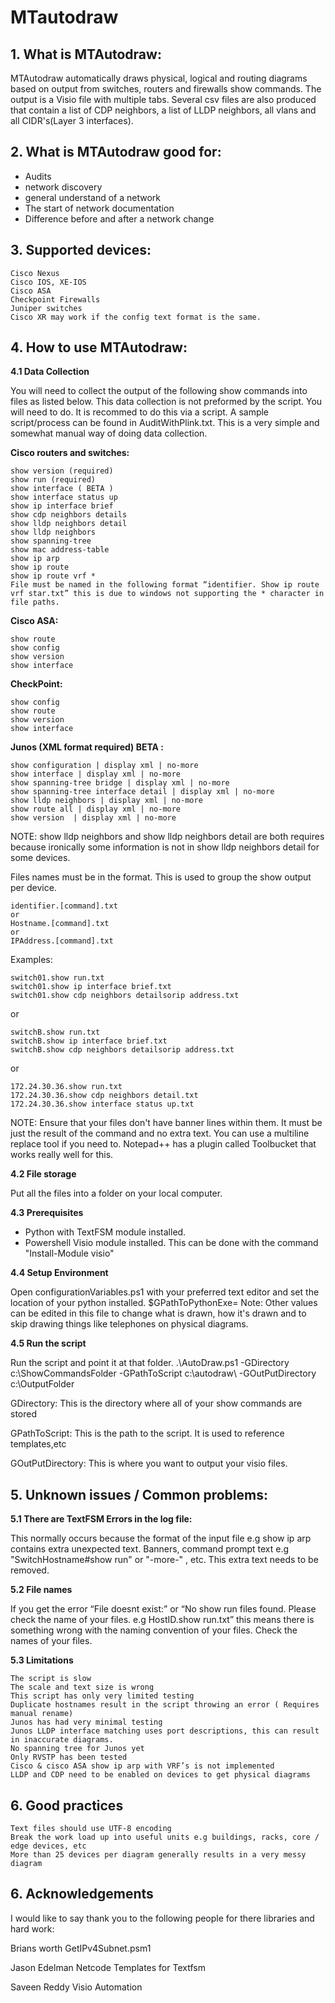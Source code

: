 
# MTautodraw

## **1. What is MTAutodraw:**

MTAutodraw automatically draws physical, logical and routing diagrams based on output from switches, routers and firewalls show commands. The output is a Visio file with multiple tabs. Several csv files are also produced that contain a list of CDP neighbors, a list of LLDP neighbors, all vlans and all CIDR's(Layer 3 interfaces).


## **2. What is MTAutodraw good for:**

- Audits
- network discovery
- general understand of a network 
- The start of network documentation
- Difference before and after a network change


## **3. Supported devices:**

    Cisco Nexus
    Cisco IOS, XE-IOS
    Cisco ASA
    Checkpoint Firewalls
    Juniper switches
    Cisco XR may work if the config text format is the same. 



## **4. How to use MTAutodraw:**

**4.1 Data Collection**

You will need to collect the output of the following show commands into files as listed below. This data collection is not preformed by the script. You will need to do. It is recommed to do this via a script. A sample script/process can be found in AuditWithPlink.txt. This is a very simple and somewhat manual way of doing data collection.



**Cisco routers and switches:**

    show version (required)
    show run (required)
    show interface ( BETA )
    show interface status up
    show ip interface brief
    show cdp neighbors details
    show lldp neighbors detail
    show lldp neighbors
    show spanning-tree
    show mac address-table
    show ip arp
    show ip route
    show ip route vrf *
    File must be named in the following format “identifier. Show ip route vrf star.txt” this is due to windows not supporting the * character in file paths. 
    
**Cisco ASA:**

    show route
    show config
    show version
    show interface

**CheckPoint:**

    show config
    show route
    show version
    show interface

**Junos (XML format required) BETA :**

    show configuration | display xml | no-more
    show interface | display xml | no-more
    show spanning-tree bridge | display xml | no-more
    show spanning-tree interface detail | display xml | no-more
    show lldp neighbors | display xml | no-more
    show route all | display xml | no-more
    show version  | display xml | no-more


NOTE: show lldp neighbors and show lldp neighbors detail are both requires because ironically some information is not in show lldp neighbors detail for some devices. 


Files names must be in the format. This is used to group the show output per device. 

    identifier.[command].txt
    or
    Hostname.[command].txt
    or
    IPAddress.[command].txt

Examples:

    switch01.show run.txt
    switch01.show ip interface brief.txt
    switch01.show cdp neighbors detailsorip address.txt

or

    switchB.show run.txt
    switchB.show ip interface brief.txt
    switchB.show cdp neighbors detailsorip address.txt

or

    172.24.30.36.show run.txt
    172.24.30.36.show cdp neighbors detail.txt
    172.24.30.36.show interface status up.txt

NOTE: Ensure that your files don't have banner lines within them. It must be just the result of the command and no extra text. You can use a multiline replace tool if you need to. Notepad++ has a plugin called Toolbucket that works really well for this. 


**4.2 File storage**

Put all the files into a folder on your local computer.  

**4.3 Prerequisites**

- Python with TextFSM module installed. 
- Powershell Visio module installed. This can be done with the command "Install-Module visio"


**4.4 Setup Environment** 

Open configurationVariables.ps1 with your preferred text editor and set the location of your python installed. $GPathToPythonExe=
Note: Other values can be edited in this file to change what is drawn, how it's drawn and to skip drawing things like telephones on physical diagrams. 


**4.5 Run the script**

Run the script and point it at that folder.
.\AutoDraw.ps1 -GDirectory c:\ShowCommandsFolder -GPathToScript c:\autodraw\ -GOutPutDirectory c:\OutputFolder

GDirectory: This is the directory where all of your show commands are stored

GPathToScript: This is the path to the script. It is used to reference templates,etc

GOutPutDirectory: This is where you want to output your visio files.


## **5. Unknown issues / Common problems:**

**5.1	There are TextFSM Errors in the log file:**

This normally occurs because the format of the input file e.g show ip arp contains extra unexpected text. 
Banners, command prompt text e.g "SwitchHostname#show run" or "-more-" , etc.
This extra text needs to be removed. 

**5.2	File names**

If you get the error “File doesnt exist:” or “No show run files found. Please check the name of your files. e.g HostID.show run.txt” this means there is something wrong with the naming convention of your files. Check the names of your files. 

**5.3 Limitations**

    The script is slow
    The scale and text size is wrong
    This script has only very limited testing
    Duplicate hostnames result in the script throwing an error ( Requires manual rename)
    Junos has had very minimal testing
    Junos LLDP interface matching uses port descriptions, this can result in inaccurate diagrams.
    No spanning tree for Junos yet
    Only RVSTP has been tested
    Cisco & cisco ASA show ip arp with VRF’s is not implemented
    LLDP and CDP need to be enabled on devices to get physical diagrams
    

## **6. Good practices**

    Text files should use UTF-8 encoding
    Break the work load up into useful units e.g buildings, racks, core / edge devices, etc
    More than 25 devices per diagram generally results in a very messy diagram


## **6. Acknowledgements**
I would like to say thank you to the following people for there libraries and hard work:

Brians worth GetIPv4Subnet.psm1

Jason Edelman Netcode Templates for Textfsm  

Saveen Reddy Visio Automation 
